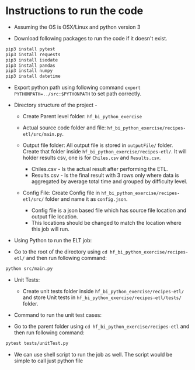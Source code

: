 # Instructions to run the code

* Assuming the OS is OSX/Linux and python version 3

* Download following packages to run the code if it doesn't exist.

```sh
pip3 install pytest
pip3 install requests
pip3 install isodate
pip3 install pandas
pip3 install numpy
pip3 install datetime
```

* Export python path using following command `export PYTHONPATH=../src:$PYTHONPATH` to set path correctly.

* Directory structure of the project -
  * Create Parent level folder: `hf_bi_python_exercise`
  * Actual source code folder and file: `hf_bi_python_exercise/recipes-etl/src/main.py`.

  * Output file folder: All output file is stored in `outputFile/` folder. Create that folder inside `hf_bi_python_exercise/recipes-etl/`. It will holder results csv, one is for `Chiles.csv` and `Results.csv`.
    * Chiles.csv - Is the actual result after performing the ETL.
    * Results.csv - Is the final result with 3 rows only where data is aggregated by average total time and grouped by difficulty level.

  * Config File: Create Config file in `hf_bi_python_exercise/recipes-etl/src/` folder and name it as `config.json`.
    * Config file is a json based file which has source file location and output file location.
    * This locations should be changed to match the location where this job will run.

* Using Python to run the ELT job:
* Go to the root of the directory using `cd hf_bi_python_exercise/recipes-etl/` and then run following command:

```sh
python src/main.py
```

* Unit Tests:
  * Create unit tests folder inside `hf_bi_python_exercise/recipes-etl/` and store Unit tests in `hf_bi_python_exercise/recipes-etl/tests/` folder.

* Command to run the unit test cases:
* Go to the parent folder using `cd hf_bi_python_exercise/recipes-etl` and then run following command:

```sh
pytest tests/unitTest.py 
```

* We can use shell script to run the job as well. The script would be simple to call just python file
